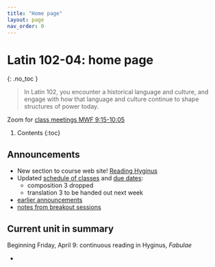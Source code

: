 ```yaml
---
title: "Home page"
layout: page
nav_order: 0
---
```



# Latin 102-04: home page
{: .no_toc }



> In Latin 102, you encounter a historical language and culture, and engage with how that language and culture continue to shape structures of power today.



Zoom for [class meetings MWF 9:15-10:05](https://holycross.zoom.us/j/96104492045?pwd=eEtBL1FkUnJZcURCeE9ETmxtMk9lUT09)



1. Contents
{:toc} 


## Announcements


- New section to course web site!  [Reading Hyginus](./reading/)
- Updated [schedule of classes](./schedule/) and [due dates](./checklist/):
    - composition 3 dropped 
    - translation 3 to be handed out next week
- [earlier announcements](./oldnews/)
- [notes from breakout sessions](./breakouts/)

## Current unit in summary

Beginning Friday, April 9: continuous reading in Hyginus, *Fabulae*

- 